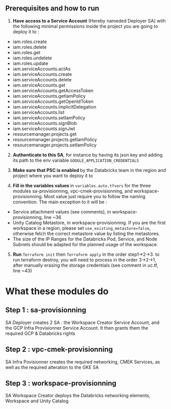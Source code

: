 ## Prerequisites and how to run 
1. <b>Have access to a Service Account</b> (Hereby nameded Deployer SA) with the following minimal permissions inside the project you are going to deploy it to :
- iam.roles.create
- iam.roles.delete
- iam.roles.get
- iam.roles.undelete
- iam.roles.update
- iam.serviceAccounts.actAs
- iam.serviceAccounts.create
- iam.serviceAccounts.delete
- iam.serviceAccounts.get
- iam.serviceAccounts.getAccessToken
- iam.serviceAccounts.getIamPolicy
- iam.serviceAccounts.getOpenIdToken
- iam.serviceAccounts.implicitDelegation
- iam.serviceAccounts.list
- iam.serviceAccounts.setIamPolicy
- iam.serviceAccounts.signBlob
- iam.serviceAccounts.signJwt
- resourcemanager.projects.get
- resourcemanager.projects.getIamPolicy
- resourcemanager.projects.setIamPolicy

2. <b>Authenticate to this SA</b>, for instance by having its json key and adding its path to the env variable `GOOGLE_APPLICATION_CREDENTIALS`

3. <b>Make sure that PSC is enabled </b> by the Databricks team in the region and project where you want to deploy it to

4. <b>Fill in the variables values </b> in `variables.auto.tfvars` for the three modules sa-provisionning, vpc-cmek-provisionning, and workspace-provisionning. Most value just require you to follow the naming convention. The main exception to it will be :
- Service attachment values (see comments), in workspace-provisionning, line ~36
- Unity Catalog Metastore, in workspace-provisionning. If you are the first workspace in a region, please set `use_existing_metastore=false`, otherwise fetch the correct metastore value by listing the metastores. 
- The size of the IP Ranges for the Databricks Pod, Service, and Node Subnets should be adapted for the planned usage of the workspace.

5. <b>Run</b> `Terraform init` then `Terraform apply` in the order step1->2->3. to run terraform destroy, you will need to process in the order 3->2->1, after manually erasing the storage credentials (see comment in uc.tf, line ~43)

# What these modules do

## Step 1 : sa-provisionning 
SA Deployer creates 2 SA : the Workspace Creator Service Account, and the GCP Infra Provisionner Service Account. It then grants them the required GCP & Databricks rights

## Step 2 : vpc-cmek-provisionning
SA Infra Povisionner creates the required networking, CMEK Services, as well as the required alteration to the GKE SA

## Step 3 : workspace-provisionning
SA Workspace Creator deploys the Databricks networking elements, Workspace and Unity Catalog